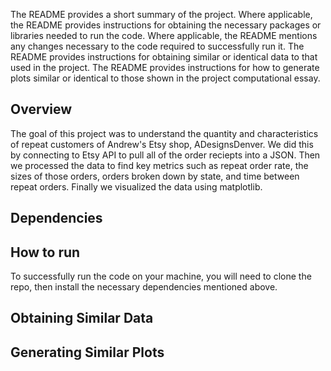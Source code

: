 The README provides a short summary of the project.
Where applicable, the README provides instructions for obtaining the necessary packages or libraries needed to run the code.
Where applicable, the README mentions any changes necessary to the code required to successfully run it.
The README provides instructions for obtaining similar or identical data to that used in the project.
The README provides instructions for how to generate plots similar or identical to those shown in the project computational essay.

## Overview

The goal of this project was to understand the quantity and characteristics of
repeat customers of Andrew's Etsy shop, ADesignsDenver. We did this by
connecting to Etsy API to pull all of the order reciepts into a JSON. Then we
processed the data to find key metrics such as repeat order rate, the sizes
of those orders, orders broken down by state, and time between repeat orders.
Finally we visualized the data using matplotlib.

## Dependencies


## How to run

To successfully run the code on your machine, you will need to clone the repo,
then install the necessary dependencies mentioned above. 

## Obtaining Similar Data



## Generating Similar Plots

